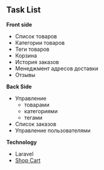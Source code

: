 **Task List**
-
**Front side**
- Список товаров
- Категории товаров
- Теги товаров
- Корзина
- История заказов
- Менеджмент адресов доставки
- Отзывы

**Back Side**
- Управление
  - товарами
  - категориями
  - тегами
- Список заказов
- Управление пользователями

**Technology**
- Laravel
- [Shop Cart](https://github.com/Crinsane/LaravelShoppingcart)